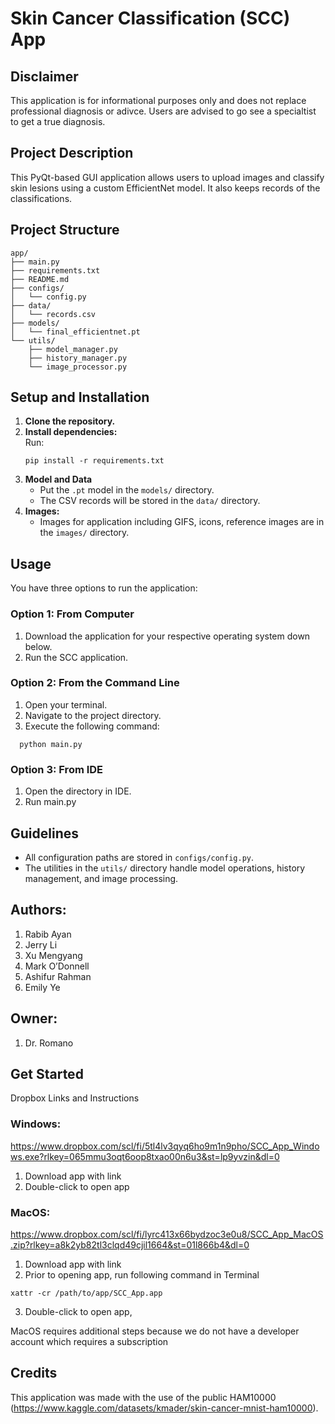 # Skin Cancer Classification (SCC) App

## Disclaimer
This application is for informational purposes only and does not replace professional diagnosis or adivce. Users are advised to go see a specialtist to get a true diagnosis. 

## Project Description

This PyQt-based GUI application allows users to upload images and classify skin lesions using a custom EfficientNet model. It also keeps records of the classifications.

## Project Structure

```
app/
├── main.py
├── requirements.txt
├── README.md
├── configs/
│   └── config.py
├── data/
│   └── records.csv
├── models/
│   └── final_efficientnet.pt
└── utils/
    ├── model_manager.py
    ├── history_manager.py
    └── image_processor.py
```

## Setup and Installation

1. **Clone the repository.**
2. **Install dependencies:**  
   Run:
    ```
    pip install -r requirements.txt
    ```
3. **Model and Data**
   - Put the `.pt` model in the `models/` directory.
   - The CSV records will be stored in the `data/` directory.
4. **Images:**
   - Images for application including GIFS, icons, reference images are in the `images/` directory.

## Usage

You have three options to run the application:

### Option 1: From Computer
1. Download the application for your respective operating system down below.
2. Run the SCC application.

### Option 2: From the Command Line
1. Open your terminal.
2. Navigate to the project directory.
3. Execute the following command:
```
  python main.py
```

### Option 3: From IDE
1. Open the directory in IDE.
2. Run main.py

## Guidelines

- All configuration paths are stored in `configs/config.py`.
- The utilities in the `utils/` directory handle model operations, history management, and image processing.


## Authors:
1. Rabib Ayan​
2. Jerry Li​
3. Xu Mengyang​
4. Mark O’Donnell​
5. Ashifur Rahman​
6. Emily Ye

## Owner:
1. Dr. Romano

## Get Started
Dropbox Links and Instructions

### Windows: 
https://www.dropbox.com/scl/fi/5tl4lv3qyq6ho9m1n9pho/SCC_App_Windows.exe?rlkey=065mmu3oqt6oop8txao00n6u3&st=lp9yvzin&dl=0

1. Download app with link
2. Double-click to open app
 
### MacOS:
https://www.dropbox.com/scl/fi/lyrc413x66bydzoc3e0u8/SCC_App_MacOS.zip?rlkey=a8k2yb82tl3clqd49cjil1664&st=01l866b4&dl=0

1. Download app with link
2. Prior to opening app, run following command in Terminal
```
xattr -cr /path/to/app/SCC_App.app
```
3. Double-click to open app,

MacOS requires additional steps because we do not have a developer account which requires a subscription

## Credits
This application was made with the use of the public HAM10000 (https://www.kaggle.com/datasets/kmader/skin-cancer-mnist-ham10000).
